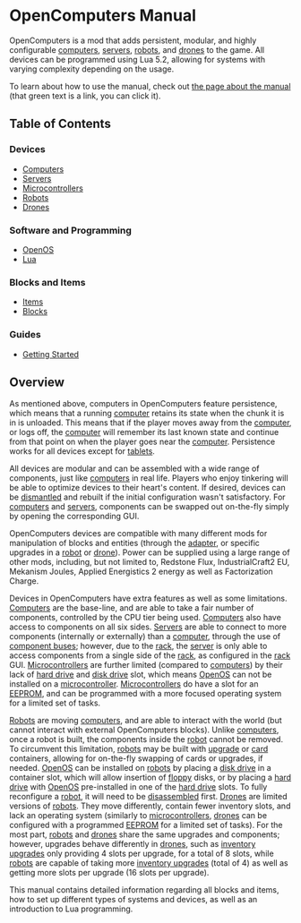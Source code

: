 # OpenComputers Manual

OpenComputers is a mod that adds persistent, modular, and highly configurable [computers](general/computer.md), [servers](item/server1.md), [robots](block/robot.md), and [drones](item/drone.md) to the game. All devices can be programmed using Lua 5.2, allowing for systems with varying complexity depending on the usage. 

To learn about how to use the manual, check out [the page about the manual](item/manual.md) (that green text is a link, you can click it).

## Table of Contents

### Devices
- [Computers](general/computer.md)
- [Servers](item/server1.md)
- [Microcontrollers](block/microcontroller.md)
- [Robots](block/robot.md)
- [Drones](item/drone.md)

### Software and Programming
- [OpenOS](general/openos.md)
- [Lua](general/lua.md)

### Blocks and Items
- [Items](item/index.md)
- [Blocks](block/index.md)

### Guides
- [Getting Started](general/quickstart.md)

## Overview

As mentioned above, computers in OpenComputers feature persistence, which means that a running [computer](general/computer.md) retains its state when the chunk it is in is unloaded. This means that if the player moves away from the [computer](general/computer.md), or logs off, the [computer](general/computer.md) will remember its last known state and continue from that point on when the player goes near the [computer](general/computer.md). Persistence works for all devices except for [tablets](item/tablet.md).  

All devices are modular and can be assembled with a wide range of components, just like [computers](general/computer.md) in real life. Players who enjoy tinkering will be able to optimize devices to their heart's content. If desired, devices can be [dismantled](block/disassembler.md) and rebuilt if the initial configuration wasn't satisfactory. For [computers](general/computer.md) and [servers](item/server1.md), components can be swapped out on-the-fly simply by opening the corresponding GUI. 

OpenComputers devices are compatible with many different mods for manipulation of blocks and entities (through the [adapter](block/adapter.md), or specific upgrades in a [robot](block/robot.md) or [drone](item/drone.md)). Power can be supplied using a large range of other mods, including, but not limited to, Redstone Flux, IndustrialCraft2 EU, Mekanism Joules, Applied Energistics 2 energy as well as Factorization Charge. 

Devices in OpenComputers have extra features as well as some limitations. [Computers](general/computer.md) are the base-line, and are able to take a fair number of components, controlled by the CPU tier being used. [Computers](general/computer.md) also have access to components on all six sides. [Servers](item/server1.md) are able to connect to more components (internally or externally) than a [computer](general/computer.md), through the use of [component buses](item/componentBus1.md); however, due to the [rack](block/rack.md), the [server](item/server1.md) is only able to access components from a single side of the [rack](block/rack.md), as configured in the [rack](block/rack.md) GUI. [Microcontrollers](block/microcontroller.md) are further limited (compared to [computers](general/computer.md)) by their lack of [hard drive](item/hdd1.md) and [disk drive](block/diskDrive.md) slot, which means [OpenOS](general/openOS.md) can not be installed on a [microcontroller](block/microcontroller.md). [Microcontrollers](block/microcontroller.md) do have a slot for an [EEPROM](item/eeprom.md), and can be programmed with a more focused operating system for a limited set of tasks. 

[Robots](block/robot.md) are moving [computers](general/computer.md), and are able to interact with the world (but cannot interact with external OpenComputers blocks). Unlike [computers](general/computer.md), once a robot is built, the components inside the [robot](block/robot.md) cannot be removed. To circumvent this limitation, [robots](block/robot.md) may be built with [upgrade](item/upgradeContainer1.md) or [card](item/cardContainer1.md) containers, allowing for on-the-fly swapping of cards or upgrades, if needed. [OpenOS](general/openOS.md) can be installed on [robots](block/robot.md) by placing a [disk drive](block/diskDrive.md) in a container slot, which will allow insertion of [floppy](item/floppy.md) disks, or by placing a [hard drive](item/hdd1.md) with [OpenOS](general/openOS.md) pre-installed in one of the [hard drive](item/hdd1.md) slots. To fully reconfigure a [robot](block/robot.md), it will need to be [disassembled](block/disassembler.md) first. [Drones](item/drone.md) are limited versions of [robots](block/robot.md). They move differently, contain fewer inventory slots, and lack an operating system (similarly to [microcontrollers](block/microcontroller.md), [drones](item/drone.md) can be configured with a programmed [EEPROM](item/eeprom.md) for a limited set of tasks). For the most part, [robots](block/robot.md) and [drones](item/drone.md) share the same upgrades and components; however, upgrades behave differently in [drones](item/drone.md), such as [inventory upgrades](item/inventoryUpgrade.md) only providing 4 slots per upgrade, for a total of 8 slots, while [robots](block/robot.md) are capable of taking more [inventory upgrades](item/inventoryUpgrade.md) (total of 4) as well as getting more slots per upgrade (16 slots per upgrade).

This manual contains detailed information regarding all blocks and items, how to set up different types of systems and devices, as well as an introduction to Lua programming.
